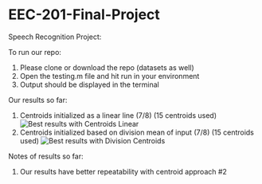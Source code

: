# EEC-201-Final-Project
Speech Recognition Project:

To run our repo:
  1. Please clone or download the repo (datasets as well)
  2. Open the testing.m file and hit run in your environment
  3. Output should be displayed in the terminal

Our results so far:
  1. Centroids initialized as a linear line (7/8) (15 centroids used)
    ![Best results with Centroids Linear](https://github.com/adgoldha/EEC-201-Final-Project/assets/146307216/681c50e9-272b-4861-a347-f115d782bab3)
  2. Centroids initialized based on division mean of input (7/8) (15 centroids used)
    ![Best results with Division Centroids](https://github.com/adgoldha/EEC-201-Final-Project/assets/146307216/5a23e600-f549-41a8-bde4-0e00401009d5)

Notes of results so far:
  1. Our results have better repeatability with centroid approach #2
